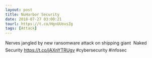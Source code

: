 ```yaml
---
layout: post
title: NuHarbor Security
date: 2018-07-27 03:00:21
tourl: https://t.co/HgnUUovsZg
tags: [Attack]
---
```

Nerves jangled by new ransomware attack on shipping giant  Naked Security https://t.co/jAXnYTRUgv #cybersecurity #infosec
